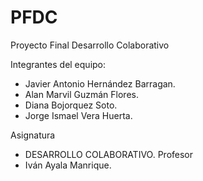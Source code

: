 # PFDC
Proyecto Final Desarrollo Colaborativo

Integrantes del equipo: 
- Javier Antonio Hernández Barragan.
- Alan Marvil Guzmán Flores.
- Diana Bojorquez Soto.
- Jorge Ismael Vera Huerta.

Asignatura
- DESARROLLO COLABORATIVO.
Profesor
- Iván Ayala Manrique.
